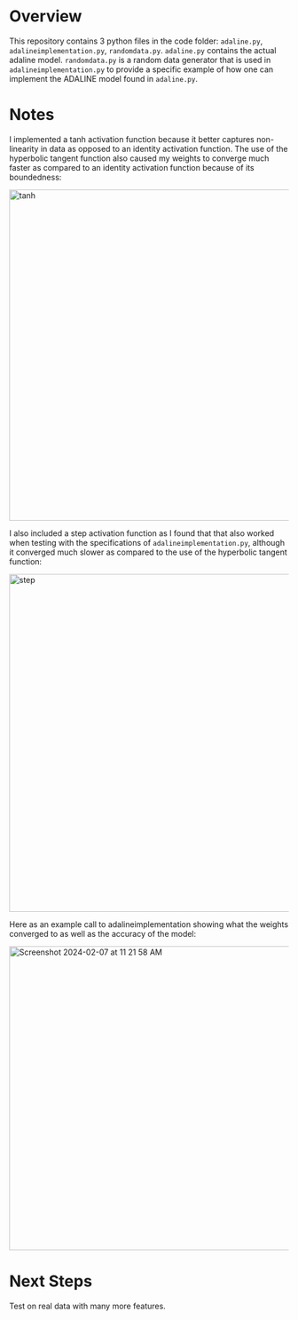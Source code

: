 # Overview

This repository contains 3 python files in the code folder: `adaline.py`, `adalineimplementation.py`, `randomdata.py`. `adaline.py` contains the actual adaline model. `randomdata.py` is a random data generator that is used in `adalineimplementation.py` to provide a specific example of how one can implement the ADALINE model found in `adaline.py`. 

# Notes

I implemented a tanh activation function because it better captures non-linearity in data as opposed to an identity activation function. The use of the hyperbolic tangent function also caused my weights to converge much faster as compared to an identity activation function because of its boundedness:

<img width="596" alt="tanh" src="https://github.com/aryanshri123/AdalineImplementation/assets/153876046/d97a151e-f207-4517-8936-9bf71640bee9">

I also included a step activation function as I found that that also worked when testing with the specifications of `adalineimplementation.py`, although it converged much slower as compared to the use of the hyperbolic tangent function:

<img width="608" alt="step" src="https://github.com/aryanshri123/AdalineImplementation/assets/153876046/48766f0a-0923-4610-9ce1-e323d374f04f">

Here as an example call to adalineimplementation showing what the weights converged to as well as the accuracy of the model:

<img width="547" alt="Screenshot 2024-02-07 at 11 21 58 AM" src="https://github.com/aryanshri123/AdalineImplementation/assets/153876046/cc14d16f-f5dd-4e72-b0c7-2da49a627abf">

# Next Steps

Test on real data with many more features.
